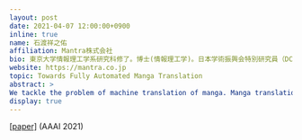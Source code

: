 ```yaml
---
layout: post
date: 2021-04-07 12:00:00+0900
inline: true
name: 石渡祥之佑
affiliation: Mantra株式会社
bio: 東京大学情報理工学系研究科修了。博士(情報理工学)。日本学術振興会特別研究員（DC2）、東京大学生産技術研究所特任研究員等を経て、2020年 Mantra株式会社を創業。「世界の言葉で、マンガを届ける。」を合言葉に、マンガ機械翻訳技術の研究開発に従事。
website: https://mantra.co.jp
topic: Towards Fully Automated Manga Translation
abstract: >
We tackle the problem of machine translation of manga. Manga translation involves two important problems in MT: context-aware and multimodal translation. Since text and images are mixed up in an unstructured fashion in manga, obtaining context from the image is essential for its translation. However, it is still an open problem how to extract context from images and integrate it into MT models. In addition, corpora and benchmarks to train and evaluate such models are currently unavailable. In the talk, we discuss our work that establishes the foundation of manga translation research including i) a multimodal context-aware translation framework, ii) the approach to automatic corpus construction from manga images, and iii) a new benchmark to evaluate manga translation.
display: true
---
```


[[paper]](https://arxiv.org/abs/2012.14271) (AAAI 2021)
